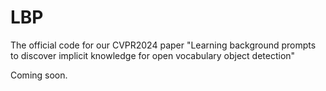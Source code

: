 # LBP
The official code for our CVPR2024 paper "Learning background prompts to discover implicit knowledge for open vocabulary object detection"

Coming soon.
